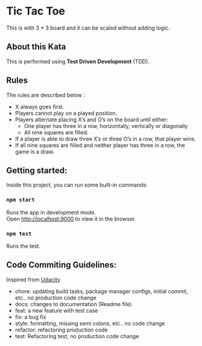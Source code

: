 # Tic Tac Toe

This is with 3 * 3 board and it can be scaled without adding logic.

## About this Kata

This is performed using **Test Driven Development** (TDD).

## Rules

The rules are described below :

- X always goes first.
- Players cannot play on a played position.
- Players alternate placing X’s and O’s on the board until either:
	- One player has three in a row, horizontally, vertically or diagonally
	- All nine squares are filled.
- If a player is able to draw three X’s or three O’s in a row, that player wins.
- If all nine squares are filled and neither player has three in a row, the game is a draw.

## Getting started:
Inside this project, you can run some built-in commands:

### `npm start`

Runs the app in development mode.<br>
Open [http://localhost:9000](http://localhost:9000) to view it in the browser.

### `npm test`

Runs the test.

## Code Commiting Guidelines:

Inspired from [Udacity](https://udacity.github.io/git-styleguide/) 
 - chore: updating build tasks, package manager configs, initial commit, etc.. no production code change
 - docs: changes to documentation (Readme file)
 - feat: a new feature with test case
 - fix: a bug fix
 - style: formatting, missing semi colons, etc.. no code change
 - refactor: refactoring production code
 - test: Refactoring test; no production code change 
